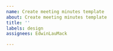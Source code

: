 ```yaml
---
name: Create meeting minutes template
about: Create meeting minutes template
title: ''
labels: design
assignees: EdwinLauMack

---
```



